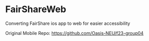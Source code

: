 # FairShareWeb
Converting FairShare ios app to web for easier accessibility 

Original Mobile Repo: https://github.com/Oasis-NEU/f23-group04

